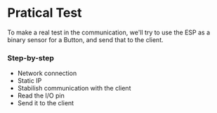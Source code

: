 # Pratical Test

To make a real test in the communication, we'll try to use the ESP as a binary sensor for a Button, and send that to the client.

### Step-by-step
- Network connection
- Static IP
- Stabilish communication with the client
- Read the I/O pin
- Send it to the client